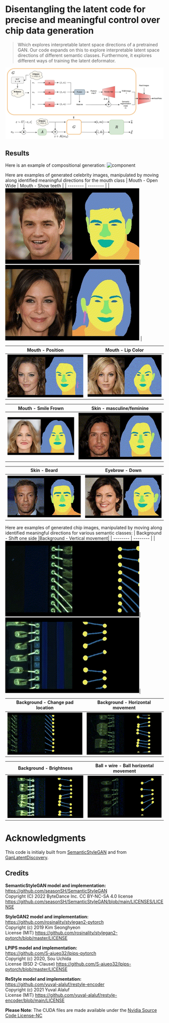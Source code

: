 # Disentangling the latent code for precise and meaningful control over chip data generation
> Which explores interpretable latent space directions of a pretrained GAN. Our code expands on this to explore interpretable latent space directions of different semantic classes. Furthermore, it explores different ways of training the latent deformator.

![architecture](./images/architecture.jpg)

## Results 
Here is an example of compositional generation:
![component](./images/component.png)

Here are examples of generated celebrity images, manipulated by moving along identified meaningful directions for the mouth class
| Mouth - Open Wide | Mouth -  Show teeth |
| -------- | -------- | 
| ![Open Wide](./images/mouth_10_openwide.gif)| ![Smile](./images/mouth_23_smile.gif) | 

| Mouth - Position | Mouth -  Lip Color | 
| -------- | -------- | 
| ![Position](./images/mouth_29_position.gif)| ![Lip Color](./images/mouth_42_lipcolor.gif)| 

| Mouth - Smile Frown | Skin - masculine/feminine|
| -------- | -------- | 
| ![Smile Frown](./images/mouth_42_smilefrown.gif) |![masculine/feminine](./images/skin_24_mascfem.gif)| 

| Skin - Beard |Eyebrow - Down|
| -------- | -------- | 
| ![Beard](./images/skin_16_beard.gif)| ![Eyebrow down](./images/eyebrow_37_down.gif)| 


Here are examples of generated chip images, manipulated by moving along identified meaningful directions for various semantic classes:
| Background - Shift one side |Background - Vertical movement|
| -------- | -------- | 
| ![Shift One Side](./images/back+ball_0_slide_one_side.gif)| ![Vertical movement](./images/background_3_vertical_movement.gif)| 

| Background - Change pad location |Background - Horizontal movement|
| -------- | -------- | 
| ![Change pad location](./images/background_37_change_ball_spot.gif)| ![Horizontal movement](./images/background_45_horizontal_movement.gif)| 

| Background - Brightness |Ball + wire - Ball horizontal movement|
| -------- | -------- | 
| ![Brightness](./images/background_7_brightness.gif)| ![Move ball horizontally](./images/ball+wire_8_move_ball_horizontal.gif)| 



# Acknowledgments
This code is initialy built from [SemanticStyleGAN](https://github.com/seasonSH/SemanticStyleGAN) and from [GanLatentDiscovery](
https://github.com/anvoynov/GANLatentDiscovery).


## Credits

**SemanticStyleGAN model and implementation:**  
https://github.com/seasonSH/SemanticStyleGAN \
Copyright (C) 2022 ByteDance Inc.
CC BY-NC-SA 4.0 license https://github.com/seasonSH/SemanticStyleGAN/blob/main/LICENSES/LICENSE

**StyleGAN2 model and implementation:**  
https://github.com/rosinality/stylegan2-pytorch  
Copyright (c) 2019 Kim Seonghyeon  
License (MIT) https://github.com/rosinality/stylegan2-pytorch/blob/master/LICENSE  

**LPIPS model and implementation:**  
https://github.com/S-aiueo32/lpips-pytorch  
Copyright (c) 2020, Sou Uchida  
License (BSD 2-Clause) https://github.com/S-aiueo32/lpips-pytorch/blob/master/LICENSE  

**ReStyle model and implementation:**  
https://github.com/yuval-alaluf/restyle-encoder  
Copyright (c) 2021 Yuval Alaluf  
License (MIT) https://github.com/yuval-alaluf/restyle-encoder/blob/main/LICENSE  

**Please Note**: The CUDA files are made available under the [Nvidia Source Code License-NC](https://nvlabs.github.io/stylegan2/license.html)

